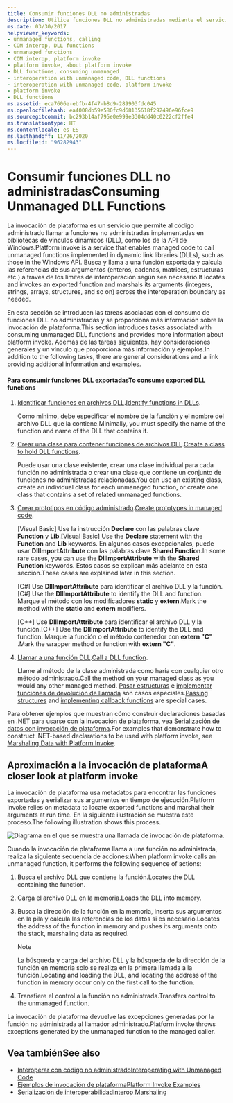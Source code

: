 ```yaml
---
title: Consumir funciones DLL no administradas
description: Utilice funciones DLL no administradas mediante el servicio de invocación de plataforma, que permite que el código administrado llame a funciones no administradas implementadas en bibliotecas DLL.
ms.date: 03/30/2017
helpviewer_keywords:
- unmanaged functions, calling
- COM interop, DLL functions
- unmanaged functions
- COM interop, platform invoke
- platform invoke, about platform invoke
- DLL functions, consuming unmanaged
- interoperation with unmanaged code, DLL functions
- interoperation with unmanaged code, platform invoke
- platform invoke
- DLL functions
ms.assetid: eca7606e-ebfb-4f47-b8d9-289903fdc045
ms.openlocfilehash: ea4008db59e580fc9d68135618f292496e96fce9
ms.sourcegitcommit: bc293b14af795e0e999e3304dd40c0222cf2ffe4
ms.translationtype: HT
ms.contentlocale: es-ES
ms.lasthandoff: 11/26/2020
ms.locfileid: "96282943"
---
```

# <a name="consuming-unmanaged-dll-functions"></a><span data-ttu-id="20218-103">Consumir funciones DLL no administradas</span><span class="sxs-lookup"><span data-stu-id="20218-103">Consuming Unmanaged DLL Functions</span></span>

<span data-ttu-id="20218-104">La invocación de plataforma es un servicio que permite al código administrado llamar a funciones no administradas implementadas en bibliotecas de vínculos dinámicos (DLL), como los de la API de Windows.</span><span class="sxs-lookup"><span data-stu-id="20218-104">Platform invoke is a service that enables managed code to call unmanaged functions implemented in dynamic link libraries (DLLs), such as those in the Windows API.</span></span> <span data-ttu-id="20218-105">Busca y llama a una función exportada y calcula las referencias de sus argumentos (enteros, cadenas, matrices, estructuras etc.) a través de los límites de interoperación según sea necesario.</span><span class="sxs-lookup"><span data-stu-id="20218-105">It locates and invokes an exported function and marshals its arguments (integers, strings, arrays, structures, and so on) across the interoperation boundary as needed.</span></span>  
  
 <span data-ttu-id="20218-106">En esta sección se introducen las tareas asociadas con el consumo de funciones DLL no administradas y se proporciona más información sobre la invocación de plataforma.</span><span class="sxs-lookup"><span data-stu-id="20218-106">This section introduces tasks associated with consuming unmanaged DLL functions and provides more information about platform invoke.</span></span> <span data-ttu-id="20218-107">Además de las tareas siguientes, hay consideraciones generales y un vínculo que proporciona más información y ejemplos.</span><span class="sxs-lookup"><span data-stu-id="20218-107">In addition to the following tasks, there are general considerations and a link providing additional information and examples.</span></span>  
  
#### <a name="to-consume-exported-dll-functions"></a><span data-ttu-id="20218-108">Para consumir funciones DLL exportadas</span><span class="sxs-lookup"><span data-stu-id="20218-108">To consume exported DLL functions</span></span>  
  
1. <span data-ttu-id="20218-109">[Identificar funciones en archivos DLL](identifying-functions-in-dlls.md).</span><span class="sxs-lookup"><span data-stu-id="20218-109">[Identify functions in DLLs](identifying-functions-in-dlls.md).</span></span>  
  
     <span data-ttu-id="20218-110">Como mínimo, debe especificar el nombre de la función y el nombre del archivo DLL que la contiene.</span><span class="sxs-lookup"><span data-stu-id="20218-110">Minimally, you must specify the name of the function and name of the DLL that contains it.</span></span>  
  
2. <span data-ttu-id="20218-111">[Crear una clase para contener funciones de archivos DLL](creating-a-class-to-hold-dll-functions.md).</span><span class="sxs-lookup"><span data-stu-id="20218-111">[Create a class to hold DLL functions](creating-a-class-to-hold-dll-functions.md).</span></span>  
  
     <span data-ttu-id="20218-112">Puede usar una clase existente, crear una clase individual para cada función no administrada o crear una clase que contiene un conjunto de funciones no administradas relacionadas.</span><span class="sxs-lookup"><span data-stu-id="20218-112">You can use an existing class, create an individual class for each unmanaged function, or create one class that contains a set of related unmanaged functions.</span></span>  
  
3. <span data-ttu-id="20218-113">[Crear prototipos en código administrado](creating-prototypes-in-managed-code.md).</span><span class="sxs-lookup"><span data-stu-id="20218-113">[Create prototypes in managed code](creating-prototypes-in-managed-code.md).</span></span>  
  
     <span data-ttu-id="20218-114">[Visual Basic] Use la instrucción **Declare** con las palabras clave **Function** y **Lib**.</span><span class="sxs-lookup"><span data-stu-id="20218-114">[Visual Basic] Use the **Declare** statement with the **Function** and **Lib** keywords.</span></span> <span data-ttu-id="20218-115">En algunos casos excepcionales, puede usar **DllImportAttribute** con las palabras clave **Shared Function**.</span><span class="sxs-lookup"><span data-stu-id="20218-115">In some rare cases, you can use the **DllImportAttribute** with the **Shared Function** keywords.</span></span> <span data-ttu-id="20218-116">Estos casos se explican más adelante en esta sección.</span><span class="sxs-lookup"><span data-stu-id="20218-116">These cases are explained later in this section.</span></span>  
  
     <span data-ttu-id="20218-117">[C#] Use **DllImportAttribute** para identificar el archivo DLL y la función.</span><span class="sxs-lookup"><span data-stu-id="20218-117">[C#] Use the **DllImportAttribute** to identify the DLL and function.</span></span> <span data-ttu-id="20218-118">Marque el método con los modificadores **static** y **extern**.</span><span class="sxs-lookup"><span data-stu-id="20218-118">Mark the method with the **static** and **extern** modifiers.</span></span>  
  
     <span data-ttu-id="20218-119">[C++] Use **DllImportAttribute** para identificar el archivo DLL y la función.</span><span class="sxs-lookup"><span data-stu-id="20218-119">[C++] Use the **DllImportAttribute** to identify the DLL and function.</span></span> <span data-ttu-id="20218-120">Marque la función o el método contenedor con **extern "C"** .</span><span class="sxs-lookup"><span data-stu-id="20218-120">Mark the wrapper method or function with **extern "C"**.</span></span>  
  
4. <span data-ttu-id="20218-121">[Llamar a una función DLL](calling-a-dll-function.md).</span><span class="sxs-lookup"><span data-stu-id="20218-121">[Call a DLL function](calling-a-dll-function.md).</span></span>  
  
     <span data-ttu-id="20218-122">Llame al método de la clase administrada como haría con cualquier otro método administrado.</span><span class="sxs-lookup"><span data-stu-id="20218-122">Call the method on your managed class as you would any other managed method.</span></span> <span data-ttu-id="20218-123">[Pasar estructuras](passing-structures.md) e [implementar funciones de devolución de llamada](callback-functions.md) son casos especiales.</span><span class="sxs-lookup"><span data-stu-id="20218-123">[Passing structures](passing-structures.md) and [implementing callback functions](callback-functions.md) are special cases.</span></span>  
  
 <span data-ttu-id="20218-124">Para obtener ejemplos que muestran cómo construir declaraciones basadas en .NET para usarse con la invocación de plataforma, vea [Serialización de datos con invocación de plataforma](marshaling-data-with-platform-invoke.md).</span><span class="sxs-lookup"><span data-stu-id="20218-124">For examples that demonstrate how to construct .NET-based declarations to be used with platform invoke, see [Marshaling Data with Platform Invoke](marshaling-data-with-platform-invoke.md).</span></span>  
  
## <a name="a-closer-look-at-platform-invoke"></a><span data-ttu-id="20218-125">Aproximación a la invocación de plataforma</span><span class="sxs-lookup"><span data-stu-id="20218-125">A closer look at platform invoke</span></span>  

 <span data-ttu-id="20218-126">La invocación de plataforma usa metadatos para encontrar las funciones exportadas y serializar sus argumentos en tiempo de ejecución.</span><span class="sxs-lookup"><span data-stu-id="20218-126">Platform invoke relies on metadata to locate exported functions and marshal their arguments at run time.</span></span> <span data-ttu-id="20218-127">En la siguiente ilustración se muestra este proceso.</span><span class="sxs-lookup"><span data-stu-id="20218-127">The following illustration shows this process.</span></span>  
  
 ![Diagrama en el que se muestra una llamada de invocación de plataforma.](./media/consuming-unmanaged-dll-functions/platform-invoke-call.gif)  
  
 <span data-ttu-id="20218-129">Cuando la invocación de plataforma llama a una función no administrada, realiza la siguiente secuencia de acciones:</span><span class="sxs-lookup"><span data-stu-id="20218-129">When platform invoke calls an unmanaged function, it performs the following sequence of actions:</span></span>  
  
1. <span data-ttu-id="20218-130">Busca el archivo DLL que contiene la función.</span><span class="sxs-lookup"><span data-stu-id="20218-130">Locates the DLL containing the function.</span></span>  
  
2. <span data-ttu-id="20218-131">Carga el archivo DLL en la memoria.</span><span class="sxs-lookup"><span data-stu-id="20218-131">Loads the DLL into memory.</span></span>  
  
3. <span data-ttu-id="20218-132">Busca la dirección de la función en la memoria, inserta sus argumentos en la pila y calcula las referencias de los datos si es necesario.</span><span class="sxs-lookup"><span data-stu-id="20218-132">Locates the address of the function in memory and pushes its arguments onto the stack, marshaling data as required.</span></span>  
  
    > [!NOTE]
    > <span data-ttu-id="20218-133">La búsqueda y carga del archivo DLL y la búsqueda de la dirección de la función en memoria solo se realiza en la primera llamada a la función.</span><span class="sxs-lookup"><span data-stu-id="20218-133">Locating and loading the DLL, and locating the address of the function in memory occur only on the first call to the function.</span></span>  
  
4. <span data-ttu-id="20218-134">Transfiere el control a la función no administrada.</span><span class="sxs-lookup"><span data-stu-id="20218-134">Transfers control to the unmanaged function.</span></span>  
  
 <span data-ttu-id="20218-135">La invocación de plataforma devuelve las excepciones generadas por la función no administrada al llamador administrado.</span><span class="sxs-lookup"><span data-stu-id="20218-135">Platform invoke throws exceptions generated by the unmanaged function to the managed caller.</span></span>

## <a name="see-also"></a><span data-ttu-id="20218-136">Vea también</span><span class="sxs-lookup"><span data-stu-id="20218-136">See also</span></span>

- [<span data-ttu-id="20218-137">Interoperar con código no administrado</span><span class="sxs-lookup"><span data-stu-id="20218-137">Interoperating with Unmanaged Code</span></span>](index.md)
- [<span data-ttu-id="20218-138">Ejemplos de invocación de plataforma</span><span class="sxs-lookup"><span data-stu-id="20218-138">Platform Invoke Examples</span></span>](platform-invoke-examples.md)
- [<span data-ttu-id="20218-139">Serialización de interoperabilidad</span><span class="sxs-lookup"><span data-stu-id="20218-139">Interop Marshaling</span></span>](interop-marshaling.md)
